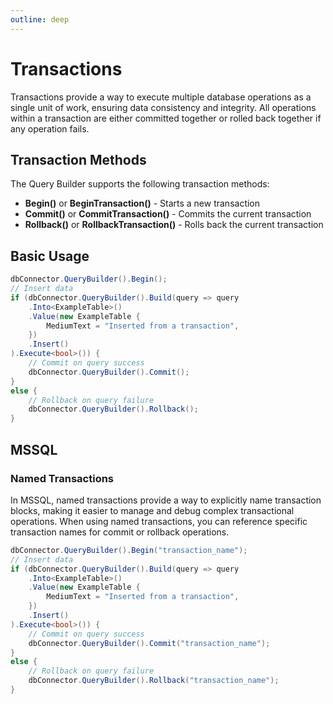 ```yaml
---
outline: deep
---
```


# Transactions

Transactions provide a way to execute multiple database operations as a single unit of work, ensuring data consistency and integrity. All operations within a transaction are either committed together or rolled back together if any operation fails.

## Transaction Methods

The Query Builder supports the following transaction methods:

- **Begin()** or **BeginTransaction()** - Starts a new transaction
- **Commit()** or **CommitTransaction()** - Commits the current transaction
- **Rollback()** or **RollbackTransaction()** - Rolls back the current transaction

## Basic Usage

```csharp
dbConnector.QueryBuilder().Begin();
// Insert data
if (dbConnector.QueryBuilder().Build(query => query
    .Into<ExampleTable>()
    .Value(new ExampleTable {
        MediumText = "Inserted from a transaction",
    })
    .Insert()
).Execute<bool>()) {
    // Commit on query success
    dbConnector.QueryBuilder().Commit();
}
else {
    // Rollback on query failure
    dbConnector.QueryBuilder().Rollback();
}
```

## MSSQL

### Named Transactions
In MSSQL, named transactions provide a way to explicitly name transaction blocks, making it easier to manage and debug complex transactional operations. When using named transactions, you can reference specific transaction names for commit or rollback operations.

```csharp
dbConnector.QueryBuilder().Begin("transaction_name");
// Insert data
if (dbConnector.QueryBuilder().Build(query => query
    .Into<ExampleTable>()
    .Value(new ExampleTable {
        MediumText = "Inserted from a transaction",
    })
    .Insert()
).Execute<bool>()) {
    // Commit on query success
    dbConnector.QueryBuilder().Commit("transaction_name");
}
else {
    // Rollback on query failure
    dbConnector.QueryBuilder().Rollback("transaction_name");
}
```

